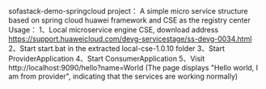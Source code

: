 
sofastack-demo-springcloud project：
   A simple micro service structure based on spring cloud huawei framework and CSE as the registry center
Usage：
1、Local microservice engine CSE, download address https://support.huaweicloud.com/devg-servicestage/ss-devg-0034.html
2、Start start.bat in the extracted local-cse-1.0.10 folder
3、Start ProviderApplication
4、Start ConsumerApplication
5、Visit http://localhost:9090/hello?name=World (The page displays "Hello world, I am from provider", indicating that the services are working normally)

